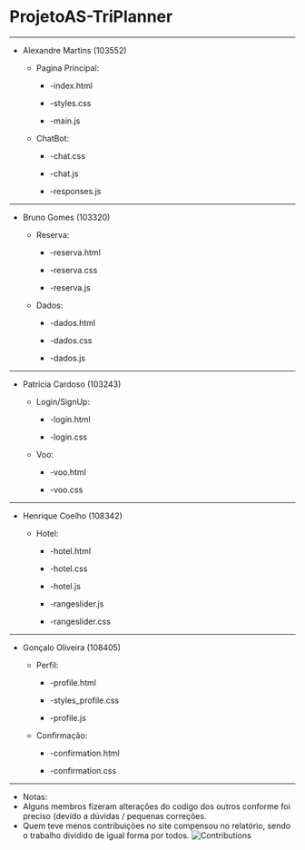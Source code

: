 # ProjetoAS-TriPlanner
----------------------------
* Alexandre Martins (103552)<p>
  * Pagina Principal:<p>
    * -index.html <p>
    * -styles.css<p>
    * -main.js<p>
  * ChatBot:<p>
    * -chat.css<p>
    * -chat.js<p>
    * -responses.js<p>
----------------------------
* Bruno Gomes (103320)<p>
  * Reserva:<p>
    * -reserva.html<p>
    * -reserva.css<p>
    * -reserva.js<p>
  * Dados:<p>
    * -dados.html<p>
    * -dados.css<p>
    * -dados.js<p>
----------------------------
* Patrícia Cardoso (103243)<p>
  * Login/SignUp:<p>
    * -login.html<p>
    * -login.css<p>
  * Voo:<p>
    * -voo.html<p>
    * -voo.css<p>
----------------------------   
* Henrique Coelho (108342)<p>
  * Hotel:<p>
    * -hotel.html<p>
    * -hotel.css<p>
    * -hotel.js<p>
    * -rangeslider.js<p>
    * -rangeslider.css<p>
---------------------------- 
* Gonçalo Oliveira (108405)<p>
  * Perfil:<p>
    * -profile.html<p>
    * -styles_profile.css<p>
    * -profile.js<p>
  * Confirmação:<p>
    * -confirmation.html<p>
    * -confirmation.css<p>
----------------------------  
* Notas:
 * Alguns membros fizeram alterações do codigo dos outros conforme foi preciso (devido a dúvidas / pequenas correções.
 * Quem teve menos contribuições no site compensou no relatório, sendo o trabalho dividido de igual forma por todos.
![Contributions](https://github.com/AleexMaartins/ProjectsUA-ECI/assets/75785342/96159fd7-803e-448b-a277-db899b8b8f37)
